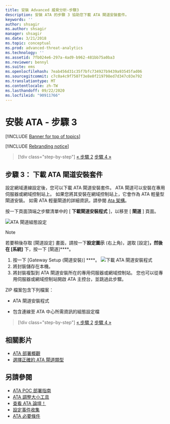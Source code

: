 ```yaml
---
title: 安裝 Advanced 威脅分析-步驟3
description: 安裝 ATA 的步驟 3 協助您下載 ATA 閘道安裝套件。
keywords: ''
author: shsagir
ms.author: shsagir
manager: shsagir
ms.date: 3/21/2018
ms.topic: conceptual
ms.prod: advanced-threat-analytics
ms.technology: ''
ms.assetid: 7fb024e6-297a-4ad9-b962-481bb75a0ba3
ms.reviewer: bennyl
ms.suite: ems
ms.openlocfilehash: 7eab456d31c35f7bfc734927b9439a93545fad06
ms.sourcegitcommit: c7c0a4c9f7507f3e8e0f219798ed7d347c03e792
ms.translationtype: MT
ms.contentlocale: zh-TW
ms.lasthandoff: 09/22/2020
ms.locfileid: "90911766"
---
```

# <a name="install-ata---step-3"></a>安裝 ATA - 步驟 3

[!INCLUDE [Banner for top of topics](includes/banner.md)]

[!INCLUDE [Rebranding notice](includes/rebranding.md)]

> [!div class="step-by-step"]
> [« 步驟 2](install-ata-step2.md)
> [步驟 4 »](install-ata-step4.md)

## <a name="step-3-download-the-ata-gateway-setup-package"></a>步驟 3： 下載 ATA 閘道安裝套件

設定網域連線設定後，您可以下載 ATA 閘道安裝套件。 ATA 閘道可以安裝在專用伺服器或網域控制站上。 如果您將其安裝在網域控制站上，它會作為 ATA 輕量型閘道安裝。 如需 ATA 輕量閘道的詳細資訊，請參閱 [Ata 架構](ata-architecture.md)。 

按一下頁面頂端之步驟清單中的 [ **下載閘道安裝程式** ]，以移至 [ **閘道** ] 頁面。

![ATA 閘道組態設定](media/ATA_1.7-welcome-download-gateway.PNG)

> [!NOTE] 
> 若要稍後存取 [閘道設定] 畫面，請按一下**設定圖示** (右上角)，選取 [設定]****，然後在 [系統]**** 下，按一下 [閘道]****。  

1. 按一下 [Gateway Setup (閘道安裝)] ****。
  ![下載 ATA 閘道安裝程式](media/download-gateway-setup.png)
1. 將封裝儲存在本機。
1. 將封裝複製到 ATA 閘道安裝所在的專用伺服器或網域控制站。 您也可以從專用伺服器或網域控制站開啟 ATA 主控台，並跳過此步驟。

ZIP 檔案包含下列檔案：

- ATA 閘道安裝程式

- 包含連線至 ATA 中心所需資訊的組態設定檔


> [!div class="step-by-step"]
> [« 步驟 2](install-ata-step2.md)
> [步驟 4 »](install-ata-step4.md)


## <a name="related-videos"></a>相關影片
- [ATA 部署概觀](https://channel9.msdn.com/Shows/Microsoft-Security/Overview-of-ATA-Deployment-in-10-Minutes)
- [選擇正確的 ATA 閘道類型](https://channel9.msdn.com/Shows/Microsoft-Security/ATA-Deployment-Choose-the-Right-Gateway-Type)

## <a name="see-also"></a>另請參閱
- [ATA POC 部署指南](https://aka.ms/atapoc)
- [ATA 調整大小工具](https://aka.ms/atasizingtool)
- [查看 ATA 論壇！](https://social.technet.microsoft.com/Forums/security/home?forum=mata)
- [設定事件收集](configure-event-collection.md)
- [ATA 必要條件](ata-prerequisites.md)
